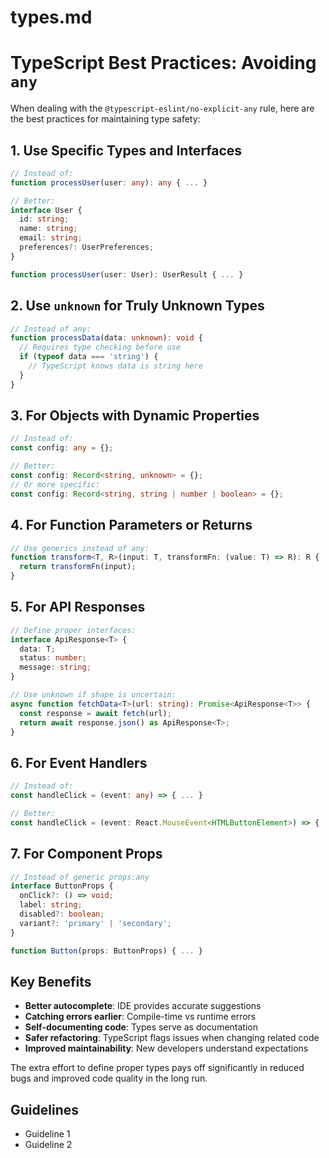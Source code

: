 # types.md

# TypeScript Best Practices: Avoiding `any`

When dealing with the `@typescript-eslint/no-explicit-any` rule, here are the best practices for maintaining type safety:

## 1. Use Specific Types and Interfaces

```typescript
// Instead of:
function processUser(user: any): any { ... }

// Better:
interface User {
  id: string;
  name: string;
  email: string;
  preferences?: UserPreferences;
}

function processUser(user: User): UserResult { ... }
```

## 2. Use `unknown` for Truly Unknown Types

```typescript
// Instead of any:
function processData(data: unknown): void {
  // Requires type checking before use
  if (typeof data === 'string') {
    // TypeScript knows data is string here
  }
}
```

## 3. For Objects with Dynamic Properties

```typescript
// Instead of:
const config: any = {};

// Better:
const config: Record<string, unknown> = {};
// Or more specific:
const config: Record<string, string | number | boolean> = {};
```

## 4. For Function Parameters or Returns

```typescript
// Use generics instead of any:
function transform<T, R>(input: T, transformFn: (value: T) => R): R {
  return transformFn(input);
}
```

## 5. For API Responses

```typescript
// Define proper interfaces:
interface ApiResponse<T> {
  data: T;
  status: number;
  message: string;
}

// Use unknown if shape is uncertain:
async function fetchData<T>(url: string): Promise<ApiResponse<T>> {
  const response = await fetch(url);
  return await response.json() as ApiResponse<T>;
}
```

## 6. For Event Handlers

```typescript
// Instead of:
const handleClick = (event: any) => { ... }

// Better:
const handleClick = (event: React.MouseEvent<HTMLButtonElement>) => { ... }
```

## 7. For Component Props

```typescript
// Instead of generic props:any
interface ButtonProps {
  onClick?: () => void;
  label: string;
  disabled?: boolean;
  variant?: 'primary' | 'secondary';
}

function Button(props: ButtonProps) { ... }
```

## Key Benefits

- **Better autocomplete**: IDE provides accurate suggestions
- **Catching errors earlier**: Compile-time vs runtime errors
- **Self-documenting code**: Types serve as documentation
- **Safer refactoring**: TypeScript flags issues when changing related code
- **Improved maintainability**: New developers understand expectations

The extra effort to define proper types pays off significantly in reduced bugs and improved code quality in the long run.


## Guidelines

- Guideline 1
- Guideline 2
